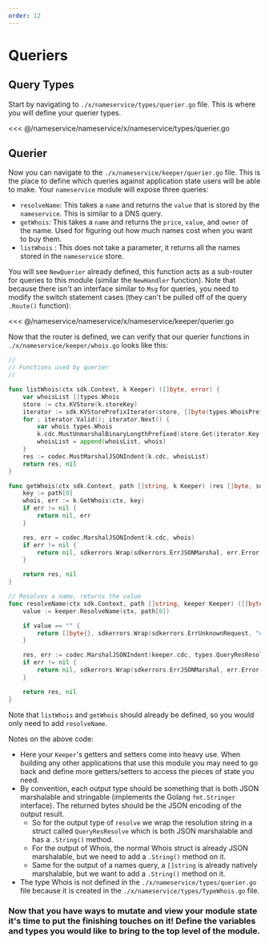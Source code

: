 ```yaml
---
order: 12
---
```


# Queriers

## Query Types

Start by navigating to `./x/nameservice/types/querier.go` file. This is where you will define your querier types.

<<< @/nameservice/nameservice/x/nameservice/types/querier.go

## Querier

Now you can navigate to the `./x/nameservice/keeper/querier.go` file. This is the place to define which queries against application state users will be able to make. Your `nameservice` module will expose three queries:

- `resolveName`: This takes a `name` and returns the `value` that is stored by the `nameservice`. This is similar to a DNS query.
- `getWhois`: This takes a `name` and returns the `price`, `value`, and `owner` of the name. Used for figuring out how much names cost when you want to buy them.
- `listWhois` : This does not take a parameter, it returns all the names stored in the `nameservice` store.

You will see `NewQuerier` already defined, this function acts as a sub-router for queries to this module (similar the `NewHandler` function). Note that because there isn't an interface similar to `Msg` for queries, you need to modify the switch statement cases (they can't be pulled off of the query `.Route()` function):

<<< @/nameservice/nameservice/x/nameservice/keeper/querier.go

Now that the router is defined, we can verify that our querier functions in `./x/nameservice/keeper/whois.go` looks like this:

```go
//
// Functions used by querier
//

func listWhois(ctx sdk.Context, k Keeper) ([]byte, error) {
	var whoisList []types.Whois
	store := ctx.KVStore(k.storeKey)
	iterator := sdk.KVStorePrefixIterator(store, []byte(types.WhoisPrefix))
	for ; iterator.Valid(); iterator.Next() {
		var whois types.Whois
		k.cdc.MustUnmarshalBinaryLengthPrefixed(store.Get(iterator.Key()), &whois)
		whoisList = append(whoisList, whois)
	}
	res := codec.MustMarshalJSONIndent(k.cdc, whoisList)
	return res, nil
}

func getWhois(ctx sdk.Context, path []string, k Keeper) (res []byte, sdkError error) {
	key := path[0]
	whois, err := k.GetWhois(ctx, key)
	if err != nil {
		return nil, err
	}

	res, err = codec.MarshalJSONIndent(k.cdc, whois)
	if err != nil {
		return nil, sdkerrors.Wrap(sdkerrors.ErrJSONMarshal, err.Error())
	}

	return res, nil
}

// Resolves a name, returns the value
func resolveName(ctx sdk.Context, path []string, keeper Keeper) ([]byte, error) {
	value := keeper.ResolveName(ctx, path[0])

	if value == "" {
		return []byte{}, sdkerrors.Wrap(sdkerrors.ErrUnknownRequest, "could not resolve name")
	}

	res, err := codec.MarshalJSONIndent(keeper.cdc, types.QueryResResolve{Value: value})
	if err != nil {
		return nil, sdkerrors.Wrap(sdkerrors.ErrJSONMarshal, err.Error())
	}

	return res, nil
}
```

Note that `listWhois` and `getWhois` should already be defined, so you would only need to add `resolveName`.

Notes on the above code:

- Here your `Keeper`'s getters and setters come into heavy use. When building any other applications that use this module you may need to go back and define more getters/setters to access the pieces of state you need.
- By convention, each output type should be something that is both JSON marshalable and stringable (implements the Golang `fmt.Stringer` interface). The returned bytes should be the JSON encoding of the output result.
  - So for the output type of `resolve` we wrap the resolution string in a struct called `QueryResResolve` which is both JSON marshalable and has a `.String()` method.
  - For the output of Whois, the normal Whois struct is already JSON marshalable, but we need to add a `.String()` method on it.
  - Same for the output of a names query, a `[]string` is already natively marshalable, but we want to add a `.String()` method on it.
- The type Whois is not defined in the `./x/nameservice/types/querier.go` file because it is created in the `./x/nameservice/types/TypeWhois.go` file.

### Now that you have ways to mutate and view your module state it's time to put the finishing touches on it! Define the variables and types you would like to bring to the top level of the module.
